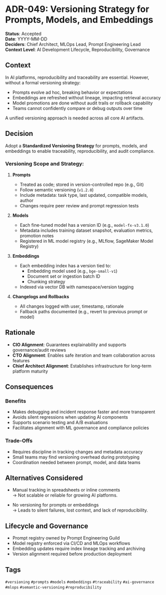 # ADR-049: Versioning Strategy for Prompts, Models, and Embeddings

**Status**: Accepted  
**Date**: YYYY-MM-DD  
**Deciders**: Chief Architect, MLOps Lead, Prompt Engineering Lead  
**Context Level**: AI Development Lifecycle, Reproducibility, Governance

## Context

In AI platforms, reproducibility and traceability are essential. However, without a formal versioning strategy:

- Prompts evolve ad hoc, breaking behavior or expectations  
- Embeddings are refreshed without lineage, impacting retrieval accuracy  
- Model promotions are done without audit trails or rollback capability  
- Teams cannot confidently compare or debug outputs over time

A unified versioning approach is needed across all core AI artifacts.

## Decision

Adopt a **Standardized Versioning Strategy** for prompts, models, and embeddings to enable traceability, reproducibility, and audit compliance.

### Versioning Scope and Strategy:

1. **Prompts**  
   - Treated as code; stored in version-controlled repo (e.g., Git)  
   - Follow semantic versioning (`v1.2.0`)  
   - Include metadata: task type, last updated, compatible models, author  
   - Changes require peer review and prompt regression tests

2. **Models**  
   - Each fine-tuned model has a version ID (e.g., `model-fx-v3.1.0`)  
   - Metadata includes training dataset snapshot, evaluation metrics, promotion notes  
   - Registered in ML model registry (e.g., MLflow, SageMaker Model Registry)

3. **Embeddings**  
   - Each embedding index has a version tied to:  
     - Embedding model used (e.g., `bge-small-v1`)  
     - Document set or ingestion batch ID  
     - Chunking strategy  
   - Indexed via vector DB with namespace/version tagging

4. **Changelogs and Rollbacks**  
   - All changes logged with user, timestamp, rationale  
   - Fallback paths documented (e.g., revert to previous prompt or model)

## Rationale

- **CIO Alignment**: Guarantees explainability and supports governance/audit reviews  
- **CTO Alignment**: Enables safe iteration and team collaboration across features  
- **Chief Architect Alignment**: Establishes infrastructure for long-term platform maturity

## Consequences

### Benefits

- Makes debugging and incident response faster and more transparent  
- Avoids silent regressions when updating AI components  
- Supports scenario testing and A/B evaluations  
- Facilitates alignment with ML governance and compliance policies

### Trade-Offs

- Requires discipline in tracking changes and metadata accuracy  
- Small teams may find versioning overhead during prototyping  
- Coordination needed between prompt, model, and data teams

## Alternatives Considered

- Manual tracking in spreadsheets or inline comments  
  → Not scalable or reliable for growing AI platforms.

- No versioning for prompts or embeddings  
  → Leads to silent failures, lost context, and lack of reproducibility.

## Lifecycle and Governance

- Prompt registry owned by Prompt Engineering Guild  
- Model registry enforced via CI/CD and MLOps workflows  
- Embedding updates require index lineage tracking and archiving  
- Version alignment required before production deployment

## Tags

`#versioning` `#prompts` `#models` `#embeddings` `#traceability` `#ai-governance` `#mlops` `#semantic-versioning` `#reproducibility`
